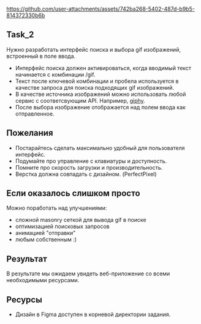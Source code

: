 
https://github.com/user-attachments/assets/742ba268-5402-487d-b9b5-814372330b6b

## Task_2

Нужно разработать интерфейс поиска и выбора gif изображений, встроенный в поле ввода.

- Интерфейс поиска должен активироваться, когда вводимый текст начинается с комбинации /gif.
- Текст после ключевой комбинации и пробела используется в качестве запроса для поиска подходящих gif изображений.
- В качестве источника изображений можно использовать любой сервис с соответсвующим API. Например, [giphy](https://developers.giphy.com/).
- После выбора изображение отображается над полем ввода как отправленное.

## Пожелания

- Постарайтесь сделать максимально удобный для пользователя интерфейс.
- Подумайте про управление с клавиатуры и доступность.
- Помните про скорость загрузки и производительность.
- Верстка должна совпадать с дизайном. (PerfectPixel)

## Если оказалось слишком просто

Можно поработать над улучшениями:
- сложной masonry сеткой для вывода gif в поиске
- оптимизацией поисковых запросов
- анимацией "отправки"
- любым собственным :)

## Результат

В результате мы ожидаем увидеть веб-приложение со всеми необходимыми ресурсами.

## Ресурсы

- Дизайн в Figma доступен в корневой директории задания.
